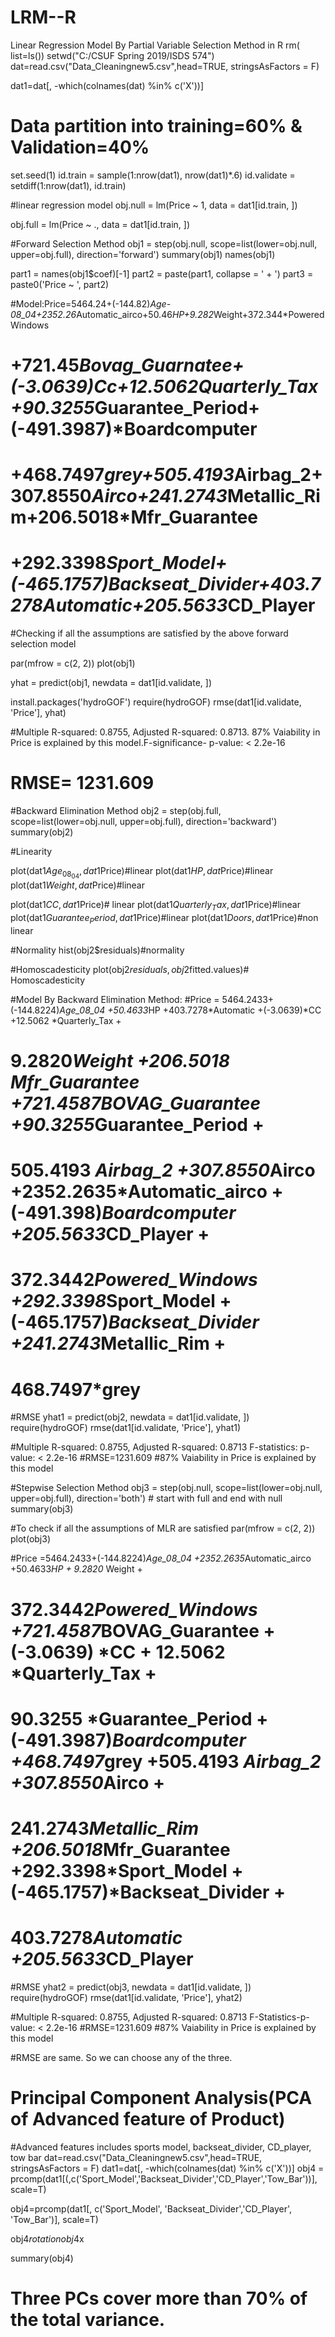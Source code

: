 # LRM--R
Linear Regression Model By Partial Variable Selection Method in R
rm( list=ls())
setwd("C:/CSUF Spring 2019/ISDS 574")
dat=read.csv("Data_Cleaningnew5.csv",head=TRUE, stringsAsFactors = F)


dat1=dat[, -which(colnames(dat) %in% c('X'))]


# Data partition into training=60% & Validation=40%
set.seed(1)
id.train = sample(1:nrow(dat1), nrow(dat1)*.6)
id.validate = setdiff(1:nrow(dat1), id.train)

#linear regression model
obj.null = lm(Price ~ 1, data = dat1[id.train, ])

obj.full = lm(Price ~ ., data = dat1[id.train, ])


#Forward Selection Method
obj1 = step(obj.null, scope=list(lower=obj.null, upper=obj.full), direction='forward') 
summary(obj1)
names(obj1)

part1 = names(obj1$coef)[-1]
part2 = paste(part1, collapse = ' + ')
part3 = paste0('Price ~ ', part2)

#Model:Price=5464.24+(-144.82)*Age-08_04+2352.26*Automatic_airco+50.46*HP+9.282*Weight+372.344*PoweredWindows
#           +721.45*Bovag_Guarnatee+(-3.0639)*Cc+12.5062*Quarterly_Tax+90.3255*Guarantee_Period+(-491.3987)*Boardcomputer
#           +468.7497*grey+505.4193*Airbag_2+307.8550*Airco+241.2743*Metallic_Rim+206.5018*Mfr_Guarantee  
#           +292.3398*Sport_Model+(-465.1757)*Backseat_Divider+403.7278*Automatic+205.5633*CD_Player

#Checking if all the assumptions are satisfied by the above forward selection model

par(mfrow = c(2, 2))
plot(obj1) 


yhat = predict(obj1, newdata = dat1[id.validate, ])

install.packages('hydroGOF')
require(hydroGOF)
rmse(dat1[id.validate, 'Price'], yhat)

#Multiple R-squared:  0.8755,	Adjusted R-squared:  0.8713. 87% Vaiability in Price is explained by this model.F-significance- p-value: < 2.2e-16
# RMSE= 1231.609

#Backward Elimination Method
obj2 = step(obj.full, scope=list(lower=obj.null, upper=obj.full), direction='backward')
summary(obj2) 


#Linearity

plot(dat1$Age_08_04,dat1$Price)#linear
plot(dat1$HP,dat$Price)#linear
plot(dat1$Weight,dat$Price)#linear

plot(dat1$CC,dat1$Price)# linear
plot(dat1$Quarterly_Tax,dat1$Price)#linear
plot(dat1$Guarantee_Period,dat1$Price)#linear
plot(dat1$Doors,dat1$Price)#non linear

#Normality
hist(obj2$residuals)#normality


#Homoscadesticity
plot(obj2$residuals,obj2$fitted.values)# Homoscadesticity

#Model By Backward Elimination Method:
#Price = 5464.2433+(-144.8224)*Age_08_04 +50.4633*HP +403.7278*Automatic +(-3.0639)*CC +12.5062 *Quarterly_Tax + 
#        9.2820*Weight +206.5018 *Mfr_Guarantee +721.4587*BOVAG_Guarantee +90.3255*Guarantee_Period + 
#        505.4193 *Airbag_2 +307.8550*Airco +2352.2635*Automatic_airco + (-491.398)*Boardcomputer +205.5633*CD_Player + 
#        372.3442*Powered_Windows +292.3398*Sport_Model +(-465.1757)*Backseat_Divider +241.2743*Metallic_Rim + 
#        468.7497*grey

#RMSE
yhat1 = predict(obj2, newdata = dat1[id.validate, ])
require(hydroGOF)
rmse(dat1[id.validate, 'Price'], yhat1)

#Multiple R-squared:  0.8755,	Adjusted R-squared:  0.8713 F-statistics:  p-value: < 2.2e-16
#RMSE=1231.609
#87% Vaiability in Price is explained by this model


#Stepwise Selection Method
obj3 = step(obj.null, scope=list(lower=obj.null, upper=obj.full), direction='both') # start with full and end with null
summary(obj3)

#To check if all the assumptions of MLR are satisfied 
par(mfrow = c(2, 2))
plot(obj3) 


#Price =5464.2433+(-144.8224)*Age_08_04 +2352.2635*Automatic_airco +50.4633*HP + 9.2820* Weight + 
#        372.3442*Powered_Windows +721.4587*BOVAG_Guarantee + (-3.0639) *CC + 12.5062 *Quarterly_Tax + 
#        90.3255 *Guarantee_Period +(-491.3987)*Boardcomputer +468.7497*grey +505.4193 *Airbag_2 +307.8550*Airco + 
#        241.2743*Metallic_Rim +206.5018*Mfr_Guarantee +292.3398*Sport_Model +(-465.1757)*Backseat_Divider + 
#         403.7278*Automatic +205.5633*CD_Player

#RMSE
yhat2 = predict(obj3, newdata = dat1[id.validate, ])
require(hydroGOF)
rmse(dat1[id.validate, 'Price'], yhat2)

#Multiple R-squared:  0.8755,	Adjusted R-squared:  0.8713 F-Statistics-p-value: < 2.2e-16
#RMSE=1231.609
#87% Vaiability in Price is explained by this model

#RMSE are same. So we can choose any of the three.

# Principal Component Analysis(PCA of Advanced feature of Product)
#Advanced features includes sports model, backseat_divider, CD_player, tow bar
dat=read.csv("Data_Cleaningnew5.csv",head=TRUE, stringsAsFactors = F)
dat1=dat[, -which(colnames(dat) %in% c('X'))]
obj4 = prcomp(dat1[(,c('Sport_Model','Backseat_Divider','CD_Player','Tow_Bar'))], scale=T)

obj4=prcomp(dat1[, c('Sport_Model', 'Backseat_Divider','CD_Player', 'Tow_Bar')], scale=T)


obj4$rotation
obj4$x

summary(obj4)

# Three PCs cover more than 70% of the total variance.
